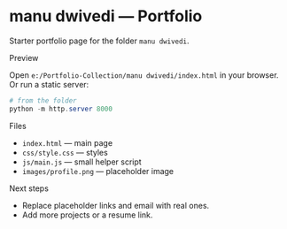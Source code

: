 # manu dwivedi — Portfolio

Starter portfolio page for the folder `manu dwivedi`.

Preview

Open `e:/Portfolio-Collection/manu dwivedi/index.html` in your browser. Or run a static server:

```powershell
# from the folder
python -m http.server 8000
```

Files

- `index.html` — main page
- `css/style.css` — styles
- `js/main.js` — small helper script
- `images/profile.png` — placeholder image

Next steps

- Replace placeholder links and email with real ones.
- Add more projects or a resume link.
